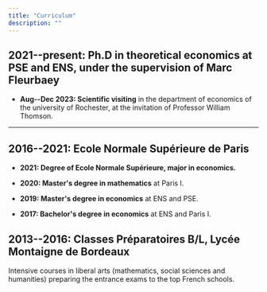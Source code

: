 ```yaml
---
title: "Curriculum"
description: ""
---
```


## 2021--present: Ph.D in theoretical economics at PSE and ENS, under the supervision of Marc Fleurbaey

* **Aug--Dec 2023: Scientific visiting** in the department of economics of the university of Rochester, at the invitation of Professor William Thomson. <br>

---
## 2016--2021: Ecole Normale Supérieure de Paris

* **2021: Degree of Ecole Normale Supérieure, major in economics.** <br>

* **2020: Master's degree in mathematics** at Paris I. <br>

* **2019: Master's degree in economics** at ENS and PSE. <br>

* **2017: Bachelor's degree in economics** at ENS and Paris I. <br>

## 2013--2016: Classes Préparatoires B/L, Lycée Montaigne de Bordeaux
Intensive courses in liberal arts (mathematics, social sciences and
humanities) preparing the entrance exams to the top French schools.
